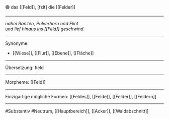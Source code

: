 🟢 das [[Feld]], [fɛlt]
die [[Felder]]

---
*nahm Ranzen, Pulverhorn und Flint*  
*und lief hinaus ins [[Feld]] geschwind.*

---
Synonyme:
- [[Wiese]], [[Flur]], [[Ebene]], [[Fläche]]

---
Übersetzung: field

---
Morpheme:
[[Feld]]

---
Einzigartige mögliche Formen: [[Feldes]], [[Felde]], [[Felder]], [[Feldern]]

---
#Substantiv #Neutrum, [[Hauptbereich]], [[Acker]], [[Waldabschnitt]]